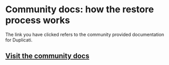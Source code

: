 # Community docs: how the restore process works

The link you have clicked refers to the community provided documentation for Duplicati.

## [Visit the community docs](https://prev-docs.duplicati.com/en/latest/appendix-b-how-the-restore-process-works/)
